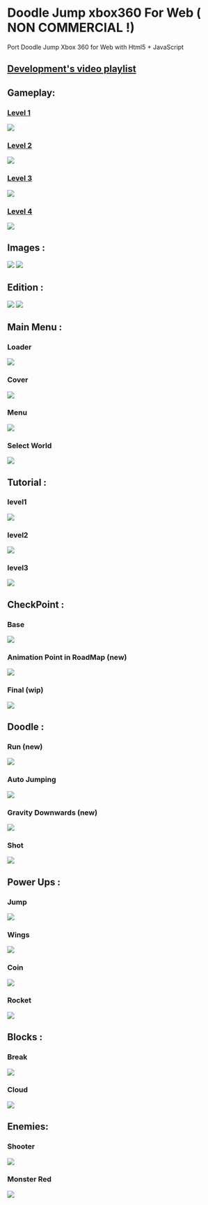 # Doodle Jump xbox360 For Web ( NON COMMERCIAL !)
Port Doodle Jump Xbox 360 for Web with Html5 + JavaScript

## [Development's video playlist](https://www.youtube.com/watch?v=xT8pgm-a5ug&index=1&list=PLNph7ndeSqE_0N6pELKcHKbOPBKyMQ1b8) 

## Gameplay:

### [Level 1](https://youtu.be/J-L-RszAkKI)
[![](https://github.com/vicboma1/doodleJumpxbox360ForWeb/blob/master/image/Screen%20Shot%202016-02-15%20at%2020.41.06.png)](https://youtu.be/J-L-RszAkKI)

### [Level 2](https://www.youtube.com/watch?v=Vrr9Q9VLfDU)
[![](https://github.com/vicboma1/doodleJumpxbox360ForWeb/blob/master/image/Screen%20Shot%202016-02-15%20at%2020.45.53.png)](https://www.youtube.com/watch?v=Vrr9Q9VLfDU)

### [Level 3](https://www.youtube.com/watch?v=L0HNQ2ao4Kw&list=PLNph7ndeSqE_0N6pELKcHKbOPBKyMQ1b8&index=1)
[![](https://github.com/vicboma1/doodleJumpxbox360ForWeb/blob/master/image/Screen%20Shot%202016-02-16%20at%2017.23.23.png)](https://www.youtube.com/watch?v=L0HNQ2ao4Kw&list=PLNph7ndeSqE_0N6pELKcHKbOPBKyMQ1b8&index=1)

### [Level 4]()
[![](https://github.com/vicboma1/doodleJumpxbox360ForWeb/blob/master/image/Screen%20Shot%202016-02-19%20at%2012.51.17.png)](https://www.youtube.com/watch?v=XrAFuNRmE3k&index=1&list=PLNph7ndeSqE_0N6pELKcHKbOPBKyMQ1b8)



## Images :

![](https://github.com/vicboma1/doodleJumpxbox360ForWeb/blob/master/image/Screen%20Shot%202016-01-18%20at%2016.34.38.png)
![](https://github.com/vicboma1/doodleJumpxbox360ForWeb/blob/master/image/Screen%20Shot%202016-01-19%20at%2023.09.00.png)

## Edition :

![](https://github.com/vicboma1/doodleJumpxbox360ForWeb/blob/master/image/Screen%20Shot%202016-01-28%20at%2001.41.54.png)
![](https://github.com/vicboma1/doodleJumpxbox360ForWeb/blob/master/gif/photoshop.gif)


## Main Menu :

### Loader
![](https://github.com/vicboma1/doodleJumpxbox360ForWeb/blob/master/gif/loader.gif)

### Cover
![](https://github.com/vicboma1/doodleJumpxbox360ForWeb/blob/master/gif/cover.gif)

### Menu 
![](https://github.com/vicboma1/doodleJumpxbox360ForWeb/blob/master/gif/Menu.gif)

### Select World
![](https://github.com/vicboma1/doodleJumpxbox360ForWeb/blob/master/gif/caves.gif)

## Tutorial :
 
### level1
![](https://github.com/vicboma1/doodleJumpxbox360ForWeb/blob/master/gif/tutorial.gif)

### level2
![](https://github.com/vicboma1/doodleJumpxbox360ForWeb/blob/master/gif/tutorial2.gif)

### level3
![](https://github.com/vicboma1/doodleJumpxbox360ForWeb/blob/master/gif/tutorial3.gif)


## CheckPoint :
 
### Base
![](https://github.com/vicboma1/doodleJumpxbox360ForWeb/blob/master/gif/checkPoint.gif)

### Animation Point in RoadMap (new)
![](https://github.com/vicboma1/doodleJumpxbox360ForWeb/blob/master/gif/flag.gif)

### Final (wip)
![](https://github.com/vicboma1/doodleJumpxbox360ForWeb/blob/master/gif/final.gif)


## Doodle : 

### Run (new)
![](https://github.com/vicboma1/doodleJumpxbox360ForWeb/blob/master/gif/run.gif)

### Auto Jumping
![](https://github.com/vicboma1/doodleJumpxbox360ForWeb/blob/master/gif/jumping.gif)

### Gravity Downwards (new)
![](https://github.com/vicboma1/doodleJumpxbox360ForWeb/blob/master/gif/downwards.gif)

### Shot
![](https://github.com/vicboma1/doodleJumpxbox360ForWeb/blob/master/gif/shot.gif)



## Power Ups :

### Jump
![](https://github.com/vicboma1/doodleJumpxbox360ForWeb/blob/master/gif/jump.gif)

### Wings
![](https://github.com/vicboma1/doodleJumpxbox360ForWeb/blob/master/gif/wings.gif)

### Coin
![](https://github.com/vicboma1/doodleJumpxbox360ForWeb/blob/master/gif/coin.gif)

### Rocket
![](https://github.com/vicboma1/doodleJumpxbox360ForWeb/blob/master/gif/rocket.gif)



## Blocks :

### Break
![](https://github.com/vicboma1/doodleJumpxbox360ForWeb/blob/master/gif/break.gif)

### Cloud
![](https://github.com/vicboma1/doodleJumpxbox360ForWeb/blob/master/gif/cloudblock.gif)



## Enemies:

### Shooter
![](https://github.com/vicboma1/doodleJumpxbox360ForWeb/blob/master/gif/EnemyShooter.gif)

### Monster Red
![](https://github.com/vicboma1/doodleJumpxbox360ForWeb/blob/master/gif/EnemyRed.gif)
